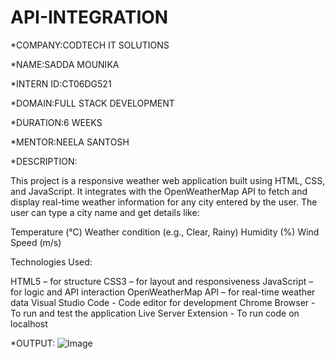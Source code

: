 # API-INTEGRATION

*COMPANY:CODTECH IT SOLUTIONS

*NAME:SADDA MOUNIKA

*INTERN ID:CT06DG521

*DOMAIN:FULL STACK DEVELOPMENT

*DURATION:6 WEEKS

*MENTOR:NEELA SANTOSH

*DESCRIPTION:

This project is a responsive weather web application built using HTML, CSS, and JavaScript. It integrates with the OpenWeatherMap API to fetch and display real-time weather information for any city entered by the user.
The user can type a city name and get details like:

Temperature (°C)
Weather condition (e.g., Clear, Rainy)
Humidity (%)
Wind Speed (m/s)

Technologies Used:

HTML5 – for structure
CSS3 – for layout and responsiveness
JavaScript – for logic and API interaction
OpenWeatherMap API – for real-time weather data
Visual Studio Code - Code editor for development
Chrome Browser - To run and test the application
Live Server Extension -	To run code on localhost

*OUTPUT:
![Image](https://github.com/user-attachments/assets/b7168380-abbd-48d6-a6c5-57c2a69696c8)
